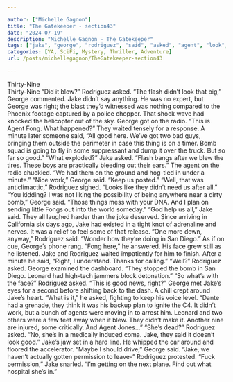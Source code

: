 ```yaml
---

author: ["Michelle Gagnon"]
title: "The Gatekeeper - section43"
date: "2024-07-19"
description: "Michelle Gagnon - The Gatekeeper"
tags: ["jake", "george", "rodriguez", "said", "asked", "agent", "look", "right", "bomb", "u", "flash", "got", "radio", "fong", "waited", "minute", "good", "two", "thing", "blew", "work", "keep", "well", "plan", "san"]
categories: [YA, SciFi, Mystery, Thriller, Adventure]
url: /posts/michellegagnon/TheGatekeeper-section43

---
```



Thirty-Nine  
Thirty-Nine
“Did it blow?” Rodriguez asked.
“The flash didn’t look that big,” George commented.
Jake didn’t say anything. He was no expert, but George was right; the blast they’d witnessed was nothing compared to the Phoenix footage captured by a police chopper. That shock wave had knocked the helicopter out of the sky.
George got on the radio. “This is Agent Fong. What happened?”
They waited tensely for a response. A minute later someone said, “All good here. We’ve got two bad guys, bringing them outside the perimeter in case this thing is on a timer. Bomb squad is going to fly in some suppressant and dump it over the truck. But so far so good.”
“What exploded?” Jake asked.
“Flash bangs after we blew the tires. These boys are practically bleeding out their ears.” The agent on the radio chuckled. “We had them on the ground and hog-tied in under a minute.”
“Nice work,” George said. “Keep us posted.”
“Well, that was anticlimactic,” Rodriguez sighed. “Looks like they didn’t need us after all.”
“You kidding? I was not liking the possibility of being anywhere near a dirty bomb,” George said. “Those things mess with your DNA. And I plan on sending little Fongs out into the world someday.”
“God help us all,” Jake said.
They all laughed harder than the joke deserved. Since arriving in California six days ago, Jake had existed in a tight knot of adrenaline and nerves. It was a relief to feel some of that release.
“One more down, anyway,” Rodriguez said. “Wonder how they’re doing in San Diego.”
As if on cue, George’s phone rang. “Fong here,” he answered.
His face grew still as he listened. Jake and Rodriguez waited impatiently for him to finish. After a minute he said, “Right, I understand. Thanks for calling.”
“Well?” Rodriguez asked.
George examined the dashboard. “They stopped the bomb in San Diego. Leonard had high-tech jammers block detonation.”
“So what’s with the face?” Rodriguez asked. “This is good news, right?”
George met Jake’s eyes for a second before shifting back to the dash. A chill crept around Jake’s heart.
“What is it,” he asked, fighting to keep his voice level.
“Dante had a grenade, they think it was his backup plan to ignite the C4. It didn’t work, but a bunch of agents were moving in to arrest him. Leonard and two others were a few feet away when it blew. They didn’t make it. Another nine are injured, some critically. And Agent Jones…”
“She’s dead?” Rodriguez asked.
“No, she’s in a medically induced coma. Jake, they said it doesn’t look good.”
Jake’s jaw set in a hard line. He whipped the car around and floored the accelerator.
“Maybe I should drive,” George said.
“Jake, we haven’t actually gotten permission to leave-” Rodriguez protested.
“Fuck permission,” Jake snarled. “I’m getting on the next plane. Find out what hospital she’s in.”
